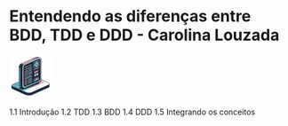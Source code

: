 # Entendendo as diferenças entre BDD, TDD e DDD - Carolina Louzada

![alt text](image.png)

1.1 Introdução
1.2 TDD
1.3 BDD
1.4 DDD
1.5 Integrando os conceitos
